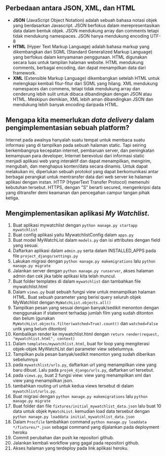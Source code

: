 ## Perbedaan antara JSON, XML, dan HTML

 - **JSON** (JavaScript Object Notation) adalah sebuah bahasa notasi objek yang berdasarkan Javascript. JSON berfokus dalam merepresentasikan data dalam bentuk objek. JSON mendukung array dan comments tetapi tidak mendukung namespaces. JSON hanya mendukung encoding UTF-8
 - **HTML** (Hyper Text Markup Language) adalah bahasa markup yang dikembangkan dari SGML (Standard Generalized Markup Language) yang berfokus dalam kenyamanan penggunaan. HTML digunakan secara luas untuk tampilan halaman website. HTML mendukung comments, berbagai encoding, dan dapat menampilkan data dari framework.
 - **XML** (Extensible Markup Language)  dikembangkan setelah HTML untuk melengkapi kembali fitur-fitur dari SGML yang hilang. XML mendukung namespaces dan commens, tetapi tidak mendukung array dan cenderung lebih sulit untuk dibaca dibandingkan dengan JSON atau HTML. Meskipun demikian, XML lebih aman dibandingkan JSON dan mendukung lebih banyak encoding daripada HTML.

## Mengapa kita memerlukan _data delivery_ dalam pengimplementasian sebuah platform?
Internet pada awalnya hanyalah suatu tempat untuk membaca suatu informasi yang di tampilkan pada sebuah halaman static. Tapi seiring berkembangnya kecepatan internet, pembaruan server, dan peningkatan kemampuan para developer, Internet berevolusi dari informasi static menjadi aplikasi web yang interaktif dan dapat menampilkan, mengirim, mengubah, dan menghapus konten/data secara dinamis. Untuk dapat melakukan ini, diperlukan sebuah protokol yang dapat berkomunikasi antar berbagai perangkat untuk mentransfer data dari web server ke halaman aplikasi dengan instan. HTTP (HyperText Transfer Protocol) memenuhi kebutuhan tersebut. HTTPS, dengan "S" berarti secured, mengenkripsi data yang ditransfer demi keamanan dan pencegahan campur tangan pihak ketiga.

## Mengimplementasikan aplikasi _My Watchlist_.
1. Buat aplikasi mywatchlist dengan `python manage.py startapp mywatchlist`
2. Buat config aplikasi yaitu MywatchlistConfig dalam `apps.py`
3. Buat model MyWatchList dalam `models.py` dan isi attributes dengan field yang sesuai.
4. Daftarkan aplikasi dalam `admin.py` serta dalam INSTALLED_APPS pada file `project_django/settings.py`
5. Lakukan migrasi dengan `python manage.py makemigrations` lalu `python manage.py migrate`
6. Jalankan server dengan `python manage.py runserver`, akses halaman admin dan cek jika table aplikasi kita telah muncul.
7. Buat folder templates di dalam `mywatchlist` dan tambahkan file mywatchlist.html
8. Dalam `views.py` buat sebuah fungsi view untuk menampilkan halaman HTML. Buat sebuah parameter yang berisi query seluruh objek MyWatchlist dengan `MyWatchList.objects.all()`
9. Tampilkan pesan yang sesuai dengan banyak/sedikit menonton dengan menggunakan if statement terhadap jumlah film yang sudah ditonton dan belum (gunakan `MyWatchList.objects.filter(watched=True).count()` dan `watched=False` untk yang belum ditonton)
10. Kembalikan render ke mywatchlist.html dengan `return render(request, "mywatchlist.html", context)`
11. Dalam `templates/mywatchlist.html`, buat for loop yang mengiterasi objek-objek MyWatchList dari parameter view sebelumnya.
12. Tampilkan pula pesan banyak/sedikit menonton yang sudah diberikan sebelumnya
13. pada `mywatchlist/urls.py`, daftarkan url yang menampilkan view yang baru dibuat. Lalu pada `projek_django/urls.py`, daftarkan url tersebut.
14. pada `views.py`, buat 2 fungsi view: view yang menampilkan xml dan view yang menampilkan json.
15. tambahkan routing url untuk kedua views tersebut di dalam `mywatchlist/urls.py`.
16. Buat migrasi dengan `python manage.py makemigrations` lalu `python manage.py migrate`
17. Buat folder dan file `fixtures/initial_mywatchlist_data.json` lalu buat 10 data untuk objek `MyWatchList`. kemudian load data tersebut dengan `python manage.py loaddata initial_mywatchlist_data.json`
18. Dalam `Procfile` tambahkan command `python manage.py loaddata */fixtures/*.json` sebagai command yang dijalankan pada deployment heroku
19. Commit perubahan dan push ke repositori github.
20. Jalankan kembali workflow yang gagal pada repositori github.
21. Akses halaman yang terdeploy pada link aplikasi heroku. 